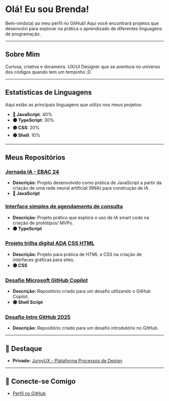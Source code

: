 # Olá! Eu sou Brenda!

Bem-vindo(a) ao meu perfil no GitHub! Aqui você encontrará projetos que desenvolvi para explorar na prática o aprendizado de diferentes linguagens de programação.

---

## Sobre Mim

Curiosa, criativa e dorameira. UX/UI Designer que se aventura no universo dos códigos quando tem um tempinho ;D

---

## Estatísticas de Linguagens

Aqui estão as principais linguagens que utilizo nos meus projetos:

- **🔵 JavaScript**: 40%
- **🟠 TypeScript**: 30%
- **🟣 CSS**: 20%
- **🟢 Shell**: 10% 

---

## Meus Repositórios

### [Jornada IA - EBAC 24](https://github.com/a-mo-ra/Jornada-IA---EBAC-24)
- **Descrição:** Projeto desenvolvido como prática de JavaScript a partir da criação de uma rede neural artificial (RNA) para construção de IA.
- **🔵 JavaScript**
  
### [Interface simples de agendamento de consulta](https://github.com/a-mo-ra/Interface-simples-de-agendamendo-de-consulta)
- **Descrição:** Projeto prático que explora o uso de IA smart code na criação de protótipos/ MVPs.
- **🟠 TypeScript**

### [Projeto trilha digital ADA CSS HTML](https://github.com/a-mo-ra/Projeto-trilha-digital-ADA-CSS-HTML)
- **Descrição:** Projeto para prática de HTML e CSS na criação de interfaces gráficas para sites.
- **🟣 CSS**

### [Desafio Microsoft GitHub Copilot](https://github.com/a-mo-ra/desafio-microsoft-github-copilot)
- **Descrição:** Repositório criado para um desafio utilizando o GitHub Copilot.
- **🟢 Shell Script**

### [Desafio Intro GitHub 2025](https://github.com/a-mo-ra/desafio-intro-github-2025)
- **Descrição:** Repositório criado para um desafio introdutório no GitHub.

---

## 🌟 Destaque

- **Privado:** [JurnyUX - Plataforma Processos de Design](#)

---

## 🚀 Conecte-se Comigo
- [Perfil no GitHub](https://www.linkedin.com/in/be-moreno/)


